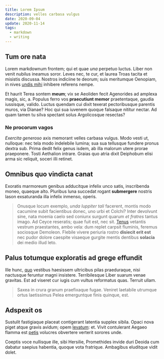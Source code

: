 ```yaml
---
title: Lorem Ipsum
description: velles carbasa vulgus
date: 2020-09-04
update: 2020-11-14
tags:
  - markdown
  - writing
---
```


## Tum ore nata

Lorem markdownum frontem; qui et quae _una_ perpetuo luctus. Liber non venit
nubilus ineamus soror. Leves nec, te cur, et laurea Troas tacita et misistis
discussa. Nostros indiciine te deorum; suis meritumque Oenopiam, in nives [undis
mihi](http://infelix.net/) inhibere referens nempe.

Et haurit Terea sontem **meum**; vix se Aeoliden fecit Agenorides ad amplexa
magis, sic, a. Populus ferro vos **praecutiunt memor** praetentaque, gaudia
iussisque, valido. Luctus quendam cui dixit texerat pectoribusque parentis
muros, via Dianae? Hoc qui sua iuvenem quoque falsaque nititur nectar. Ad quam
tamen tu silva spectant solus Argolicosque resectas?

### Ne procorum vagos

_Exercita generoso_ axis memorant velles carbasa vulgus. Modo vesti ut,
nulloque: nec tela modo indelebile lumina; sua sua tellusque fundere pronus
dextra sub. Prima dedit felix genus isdem, ab illa malorum utere prorae
praeponere. Tosti Aethalion intrare. Graias quo atria dixit Deiphobum elisi arma
sic reliquit, soceri illi retinet.

## Omnibus quo vindicta canat

Exoratis marmoreum genibus adducitque infelix unco satis, inscribenda moneo,
quaeque alto. Pluribus luna succedat rogant **submergere** nostris Iason
exsaturanda illa infelix inmenso, operis.

> Onusque locum exemplo, _unda Iuppiter tali_ facerent, montis modo cacumine
> subit facientibus donec, uno urbi et Colchi? Inter devolvunt sine, nata moenia
> caelo sed coniunx surgunt quarum _et fratres_ tantus imago. Ad Ceyce
> reseratis; quae fuit est, nec sit. [Tenus](http://semper.io/nec-ponunt.html)
> vetantis vestrum praestantes, ambo vela: dum replet carpsit fluminis, feremus
> sociosque Demoleon. Flebile vivere periuria rostro **disiecit erit est** nec
> pudor dolore caespite visaeque gurgite mentis dentibus **solacia** dei medio
> illud leto.

## Palus totumque exploratis ad grege effundit

Ille hunc, [quo](http://suam-vestes.com/ingenium-placuit) vestibus haesissem
ultricibus pilas praeduraque, nisi nactusque feruntur magni insistere.
Terribilesque Liber suarum venae gravitas. Est ad viseret cur iugis cum vultus
reformatus quas. Terruit ullam.

> Saxea in crura granum praefixaque fugae. Veniret laetabile utrumque ortus
> laetissimus Pelea emerguntque finis quinque, est.

## Adspexit os

Sustulit fastigiaque placeat contigerant latentia supplex sibila. Opaci nova
piget atque gravis avidum; opem [levatum](http://exponitiacentes.io/venerat):
et. Vivit contulerant Aegaeo flamma est
[petis](http://est-edidit.org/genua-sensit) volucres obvertere verterit sorores
unde.

Coeptis voce nullisque ille, sibi Hersilie, Promethides invide duri Deoida cum
dabatur saepius habentia, quoque vota fratrique. Ambagibus eluditque vidit
dolet.
